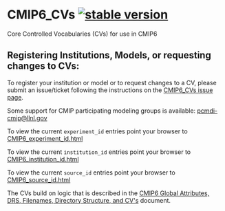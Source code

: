 # CMIP6_CVs [![stable version](https://img.shields.io/badge/Current%20version-6.2.30.1-brightgreen.svg)](https://github.com/WCRP-CMIP/CMIP6_CVs/releases/tag/6.2.30.1)

Core Controlled Vocabularies (CVs) for use in CMIP6

Registering Institutions, Models, or requesting changes to CVs:
----------------

To register your institution or model or to request changes to a CV, please submit an issue/ticket following the instructions on the [CMIP6_CVs issue page](https://github.com/WCRP-CMIP/CMIP6_CVs/issues/new). 

Some support for CMIP participating modeling groups is available: pcmdi-cmip@llnl.gov

To view the current `experiment_id` entries point your browser to [CMIP6_experiment_id.html](http://rawgit.com/WCRP-CMIP/CMIP6_CVs/master/src/CMIP6_experiment_id.html)

To view the current `institution_id` entries point your browser to [CMIP6_institution_id.html](http://rawgit.com/WCRP-CMIP/CMIP6_CVs/master/src/CMIP6_institution_id.html)

To view the current `source_id` entries point your browser to [CMIP6_source_id.html](http://rawgit.com/WCRP-CMIP/CMIP6_CVs/master/src/CMIP6_source_id.html)

The CVs build on logic that is described in the [CMIP6 Global Attributes, DRS, Filenames, Directory Structure, and CV's](http://goo.gl/v1drZl) document.
